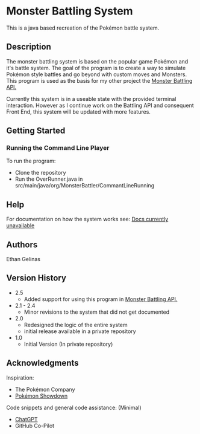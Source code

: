 # Monster Battling System

This is a java based recreation of the Pokémon battle system.

## Description

The monster battling system is based on the popular game Pokémon and it's battle system. The goal of the program is to create a way to simulate Pokémon style battles and go beyond with custom moves and Monsters. This program is used as the basis for my other project the [Monster Battling API.](https://github.com/WritingHusky/MainBattleBuilder)

Currently this system is in a useable state with the provided terminal interaction. However as I continue work on the Battling API and consequent Front End, this system will be updated with more features.

## Getting Started

### Running the Command Line Player

To run the program:
* Clone the repository
* Run the OverRunner.java in src/main/java/org/MonsterBattler/CommantLineRunning

## Help

For documentation on how the system works see:
[Docs currently unavailable]()

## Authors

Ethan Gelinas

## Version History

* 2.5
  * Added support for using this program in [Monster Battling API.](https://github.com/WritingHusky/MainBattleBuilder)
* 2.1 - 2.4
  * Minor revisions to the system that did not get documented
* 2.0
  * Redesigned the logic of the entire system
  * initial release available in a private repository
* 1.0
  * Initial Version (In private repository)

## Acknowledgments

Inspiration:
- The Pokémon Company
- [Pokémon Showdown](https://pokemonshowdown.com)

Code snippets and general code assistance: (Minimal)
* [ChatGPT](https://chatgpt.com)
* GitHub Co-Pilot

